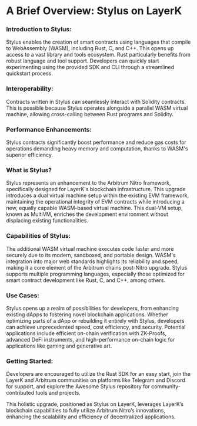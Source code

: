 # A Brief Overview: Stylus on LayerK

### Introduction to Stylus: 
Stylus enables the creation of smart contracts using languages that compile to WebAssembly (WASM), including Rust, C, and C++. This opens up access to a vast library and tools ecosystem. Rust particularly benefits from robust language and tool support. Developers can quickly start experimenting using the provided SDK and CLI through a streamlined quickstart process.

### Interoperability: 
Contracts written in Stylus can seamlessly interact with Solidity contracts. This is possible because Stylus operates alongside a parallel WASM virtual machine, allowing cross-calling between Rust programs and Solidity.

### Performance Enhancements: 
Stylus contracts significantly boost performance and reduce gas costs for operations demanding heavy memory and computation, thanks to WASM's superior efficiency.

### What is Stylus? 
Stylus represents an enhancement to the Arbitrum Nitro framework, specifically designed for LayerK's blockchain infrastructure. This upgrade introduces a dual virtual machine setup within the existing EVM framework, maintaining the operational integrity of EVM contracts while introducing a new, equally capable WASM-based virtual machine. This dual-VM setup, known as MultiVM, enriches the development environment without displacing existing functionalities.

### Capabilities of Stylus: 
The additional WASM virtual machine executes code faster and more securely due to its modern, sandboxed, and portable design. WASM's integration into major web standards highlights its reliability and speed, making it a core element of the Arbitrum chains post-Nitro upgrade. Stylus supports multiple programming languages, especially those optimized for smart contract development like Rust, C, and C++, among others.

### Use Cases: 
Stylus opens up a realm of possibilities for developers, from enhancing existing dApps to fostering novel blockchain applications. Whether optimizing parts of a dApp or rebuilding it entirely with Stylus, developers can achieve unprecedented speed, cost efficiency, and security. Potential applications include efficient on-chain verification with ZK-Proofs, advanced DeFi instruments, and high-performance on-chain logic for applications like gaming and generative art.

### Getting Started: 
Developers are encouraged to utilize the Rust SDK for an easy start, join the LayerK and Arbitrum communities on platforms like Telegram and Discord for support, and explore the Awesome Stylus repository for community-contributed tools and projects.

This holistic upgrade, positioned as Stylus on LayerK, leverages LayerK’s blockchain capabilities to fully utilize Arbitrum Nitro’s innovations, enhancing the scalability and efficiency of decentralized applications.
